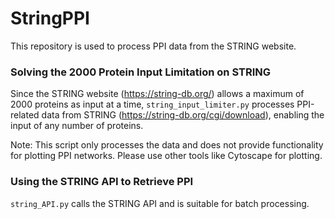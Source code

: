 # StringPPI

This repository is used to process PPI data from the STRING website.

### Solving the 2000 Protein Input Limitation on STRING
Since the STRING website (https://string-db.org/) allows a maximum of 2000 proteins as input at a time, `string_input_limiter.py` processes PPI-related data from STRING (https://string-db.org/cgi/download), enabling the input of any number of proteins.

Note: This script only processes the data and does not provide functionality for plotting PPI networks. Please use other tools like Cytoscape for plotting.

### Using the STRING API to Retrieve PPI
`string_API.py` calls the STRING API and is suitable for batch processing.
